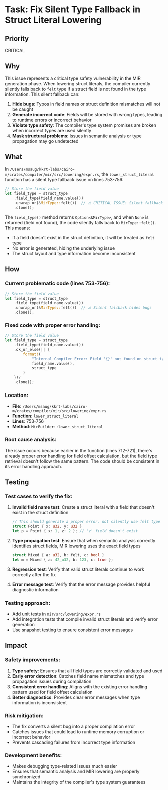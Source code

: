 # Task: Fix Silent Type Fallback in Struct Literal Lowering

## Priority

CRITICAL

## Why

This issue represents a critical type safety vulnerability in the MIR generation
phase. When lowering struct literals, the compiler currently silently falls back
to `felt` type if a struct field is not found in the type information. This
silent fallback can:

1. **Hide bugs**: Typos in field names or struct definition mismatches will not
   be caught
2. **Generate incorrect code**: Fields will be stored with wrong types, leading
   to runtime errors or incorrect behavior
3. **Violate type safety**: The compiler's type system promises are broken when
   incorrect types are used silently
4. **Mask structural problems**: Issues in semantic analysis or type propagation
   may go undetected

## What

In `/Users/msaug/kkrt-labs/cairo-m/crates/compiler/mir/src/lowering/expr.rs`,
the `lower_struct_literal` function has a silent type fallback issue on lines
753-756:

```rust
// Store the field value
let field_type = struct_type
    .field_type(field_name.value())
    .unwrap_or(&MirType::felt())  // ⚠️ CRITICAL ISSUE: Silent fallback to felt
    .clone();
```

The `field_type()` method returns `Option<&MirType>`, and when `None` is
returned (field not found), the code silently falls back to `MirType::felt()`.
This means:

- If a field doesn't exist in the struct definition, it will be treated as
  `felt` type
- No error is generated, hiding the underlying issue
- The struct layout and type information become inconsistent

## How

### Current problematic code (lines 753-756):

```rust
// Store the field value
let field_type = struct_type
    .field_type(field_name.value())
    .unwrap_or(&MirType::felt())  // ⚠️ Silent fallback hides bugs
    .clone();
```

### Fixed code with proper error handling:

```rust
// Store the field value
let field_type = struct_type
    .field_type(field_name.value())
    .ok_or_else(|| {
        format!(
            "Internal Compiler Error: Field '{}' not found on struct type '{:?}'. This indicates an issue with type information propagation from semantic analysis to MIR lowering.",
            field_name.value(),
            struct_type
        )
    })?
    .clone();
```

### Location:

- **File**:
  `/Users/msaug/kkrt-labs/cairo-m/crates/compiler/mir/src/lowering/expr.rs`
- **Function**: `lower_struct_literal`
- **Lines**: 753-756
- **Method**: `MirBuilder::lower_struct_literal`

### Root cause analysis:

The issue occurs because earlier in the function (lines 712-721), there's
already proper error handling for field offset calculation, but the field type
retrieval doesn't follow the same pattern. The code should be consistent in its
error handling approach.

## Testing

### Test cases to verify the fix:

1. **Invalid field name test**: Create a struct literal with a field that
   doesn't exist in the struct definition

   ```rust
   // This should generate a proper error, not silently use felt type
   struct Point { x: u32, y: u32 }
   let p = Point { x: 1, z: 2 }; // 'z' field doesn't exist
   ```

2. **Type propagation test**: Ensure that when semantic analysis correctly
   identifies struct fields, MIR lowering uses the exact field types

   ```rust
   struct Mixed { a: u32, b: felt, c: bool }
   let m = Mixed { a: 42_u32, b: 123, c: true };
   ```

3. **Regression test**: Verify that valid struct literals continue to work
   correctly after the fix

4. **Error message test**: Verify that the error message provides helpful
   diagnostic information

### Testing approach:

- Add unit tests in `mir/src/lowering/expr.rs`
- Add integration tests that compile invalid struct literals and verify error
  generation
- Use snapshot testing to ensure consistent error messages

## Impact

### Safety improvements:

1. **Type safety**: Ensures that all field types are correctly validated and
   used
2. **Early error detection**: Catches field name mismatches and type propagation
   issues during compilation
3. **Consistent error handling**: Aligns with the existing error handling
   pattern used for field offset calculation
4. **Better diagnostics**: Provides clear error messages when type information
   is inconsistent

### Risk mitigation:

- The fix converts a silent bug into a proper compilation error
- Catches issues that could lead to runtime memory corruption or incorrect
  behavior
- Prevents cascading failures from incorrect type information

### Development benefits:

- Makes debugging type-related issues much easier
- Ensures that semantic analysis and MIR lowering are properly synchronized
- Maintains the integrity of the compiler's type system guarantees
